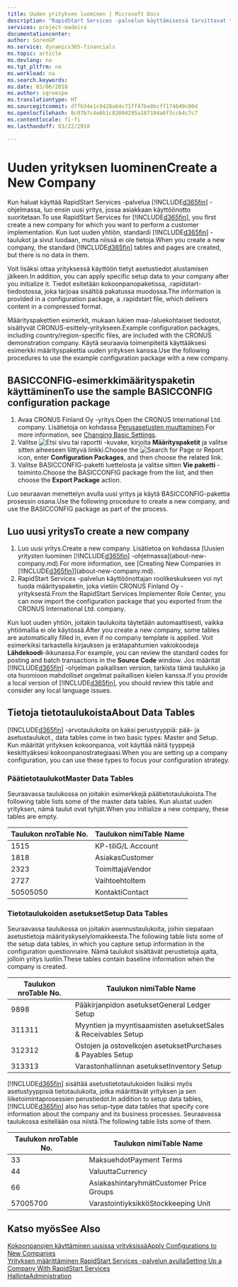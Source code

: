 ```yaml
---
title: Uuden yrityksen luominen | Microsoft Docs
description: "RapidStart Services -palvelun käyttämisessä tarvittavat taulukot ja sivut luodaan, mutta niissä ei ole tietoja."
services: project-madeira
documentationcenter: 
author: SorenGP
ms.service: dynamics365-financials
ms.topic: article
ms.devlang: na
ms.tgt_pltfrm: na
ms.workload: na
ms.search.keywords: 
ms.date: 03/06/2018
ms.author: sgroespe
ms.translationtype: HT
ms.sourcegitcommit: d7fb34e1c9428a64c71ff47be8bcff174649c00d
ms.openlocfilehash: 8c07b7c4e6b1c82004295a187184a6f3ccb4c7c7
ms.contentlocale: fi-fi
ms.lasthandoff: 03/22/2018

---
```

# <a name="create-a-new-company"></a><span data-ttu-id="c74a9-103">Uuden yrityksen luominen</span><span class="sxs-lookup"><span data-stu-id="c74a9-103">Create a New Company</span></span>
<span data-ttu-id="c74a9-104">Kun haluat käyttää RapidStart Services -palvelua [!INCLUDE[d365fin](includes/d365fin_md.md)] -ohjelmassa, luo ensin uusi yritys, jossa asiakkaan käyttöönotto suoritetaan.</span><span class="sxs-lookup"><span data-stu-id="c74a9-104">To use RapidStart Services for [!INCLUDE[d365fin](includes/d365fin_md.md)], you first create a new company for which you want to perform a customer implementation.</span></span> <span data-ttu-id="c74a9-105">Kun luot uuden yhtiön, standardi [!INCLUDE[d365fin](includes/d365fin_md.md)] -taulukot ja sivut luodaan, mutta niissä ei ole tietoja.</span><span class="sxs-lookup"><span data-stu-id="c74a9-105">When you create a new company, the standard [!INCLUDE[d365fin](includes/d365fin_md.md)] tables and pages are created, but there is no data in them.</span></span>

<span data-ttu-id="c74a9-106">Voit lisäksi ottaa yrityksessä käyttöön tietyt asetustiedot alustamisen jälkeen.</span><span class="sxs-lookup"><span data-stu-id="c74a9-106">In addition, you can apply specific setup data to your company after you initialize it.</span></span> <span data-ttu-id="c74a9-107">Tiedot esitetään kokoonpanopaketissa, .rapidstart-tiedostossa, joka tarjoaa sisältöä pakatussa muodossa.</span><span class="sxs-lookup"><span data-stu-id="c74a9-107">The information is provided in a configuration package, a .rapidstart file, which delivers content in a compressed format.</span></span>  

<span data-ttu-id="c74a9-108">Määrityspakettien esimerkit, mukaan lukien maa-/aluekohtaiset tiedostot, sisältyvät CRONUS-esittely-yritykseen.</span><span class="sxs-lookup"><span data-stu-id="c74a9-108">Example configuration packages, including country/region-specific files, are included with the CRONUS demonstration company.</span></span> <span data-ttu-id="c74a9-109">Käytä seuraavia toimenpiteitä käyttääksesi esimerkki määrityspakettia uuden yrityksen kanssa.</span><span class="sxs-lookup"><span data-stu-id="c74a9-109">Use the following procedures to use the example configuration package with a new company.</span></span>  

## <a name="to-use-the-sample-basicconfig-configuration-package"></a><span data-ttu-id="c74a9-110">BASICCONFIG-esimerkkimäärityspaketin käyttäminen</span><span class="sxs-lookup"><span data-stu-id="c74a9-110">To use the sample BASICCONFIG configuration package</span></span>  
1. <span data-ttu-id="c74a9-111">Avaa CRONUS Finland Oy -yritys.</span><span class="sxs-lookup"><span data-stu-id="c74a9-111">Open the CRONUS International Ltd. company.</span></span> <span data-ttu-id="c74a9-112">Lisätietoja on kohdassa [Perusasetusten muuttaminen](ui-change-basic-settings.md).</span><span class="sxs-lookup"><span data-stu-id="c74a9-112">For more information, see [Changing Basic Settings](ui-change-basic-settings.md).</span></span>
2. <span data-ttu-id="c74a9-113">Valitse ![Etsi sivu tai raportti](media/ui-search/search_small.png "Etsi sivu tai raportti -kuvake") -kuvake, kirjoita **Määrityspaketit** ja valitse sitten aiheeseen liittyvä linkki.</span><span class="sxs-lookup"><span data-stu-id="c74a9-113">Choose the ![Search for Page or Report](media/ui-search/search_small.png "Search for Page or Report icon") icon, enter **Configuration Packages**, and then choose the related link.</span></span>  
3. <span data-ttu-id="c74a9-114">Valitse BASICCONFIG-paketti luettelosta ja valitse sitten **Vie paketti** -toiminto.</span><span class="sxs-lookup"><span data-stu-id="c74a9-114">Choose the BASICCONFIG package from the list, and then choose the **Export Package** action.</span></span>  

<span data-ttu-id="c74a9-115">Luo seuraavan menettelyn avulla uusi yritys ja käytä BASICCONFIG-pakettia prosessin osana.</span><span class="sxs-lookup"><span data-stu-id="c74a9-115">Use the following procedure to create a new company, and use the BASICCONFIG package as part of the process.</span></span>  

## <a name="to-create-a-new-company"></a><span data-ttu-id="c74a9-116">Luo uusi yritys</span><span class="sxs-lookup"><span data-stu-id="c74a9-116">To create a new company</span></span>  
1. <span data-ttu-id="c74a9-117">Luo uusi yritys.</span><span class="sxs-lookup"><span data-stu-id="c74a9-117">Create a new company.</span></span> <span data-ttu-id="c74a9-118">Lisätietoa on kohdassa [Uusien yritysten luominen [!INCLUDE[d365fin](includes/d365fin_md.md)] -ohjelmassa](about-new-company.md).</span><span class="sxs-lookup"><span data-stu-id="c74a9-118">For more information, see [Creating New Companies in [!INCLUDE[d365fin](includes/d365fin_md.md)]](about-new-company.md).</span></span>
2. <span data-ttu-id="c74a9-119">RapidStart Services -palvelun käyttöönottajan roolikeskukseen voi nyt tuoda määrityspaketin, joka vietiin CRONUS Finland Oy -yrityksestä.</span><span class="sxs-lookup"><span data-stu-id="c74a9-119">From the RapidStart Services Implementer Role Center, you can now import the configuration package that you exported from the CRONUS International Ltd. company.</span></span>

<span data-ttu-id="c74a9-120">Kun luot uuden yhtiön, joitakin taulukoita täytetään automaattisesti, vaikka yhtiömallia ei ole käytössä.</span><span class="sxs-lookup"><span data-stu-id="c74a9-120">After you create a new company, some tables are automatically filled in, even if no company template is applied.</span></span> <span data-ttu-id="c74a9-121">Voit esimerkiksi tarkastella kirjauksen ja erätapahtumien vakiokoodeja **Lähdekoodi**-ikkunassa.</span><span class="sxs-lookup"><span data-stu-id="c74a9-121">For example, you can review the standard codes for posting and batch transactions in the **Source Code** window.</span></span> <span data-ttu-id="c74a9-122">Jos määrität [!INCLUDE[d365fin](includes/d365fin_md.md)] -ohjelman paikallisen version, tarkista tämä taulukko ja ota huomioon mahdolliset ongelmat paikallisen kielen kanssa.</span><span class="sxs-lookup"><span data-stu-id="c74a9-122">If you provide a local version of [!INCLUDE[d365fin](includes/d365fin_md.md)], you should review this table and consider any local language issues.</span></span>

## <a name="about-data-tables"></a><span data-ttu-id="c74a9-123">Tietoja tietotaulukoista</span><span class="sxs-lookup"><span data-stu-id="c74a9-123">About Data Tables</span></span>
[!INCLUDE[d365fin](includes/d365fin_md.md)]<span data-ttu-id="c74a9-124"> -arvotaulukoita on kaksi perustyyppiä: pää- ja asetustaulukot.</span><span class="sxs-lookup"><span data-stu-id="c74a9-124">, data tables come in two basic types: Master and Setup.</span></span> <span data-ttu-id="c74a9-125">Kun määrität yrityksen kokoonpanoa, voit käyttää näitä tyyppejä keskittyäksesi kokoonpanostrategiaasi.</span><span class="sxs-lookup"><span data-stu-id="c74a9-125">When you are setting up a company configuration, you can use these types to focus your configuration strategy.</span></span>  

### <a name="master-data-tables"></a><span data-ttu-id="c74a9-126">Päätietotaulukot</span><span class="sxs-lookup"><span data-stu-id="c74a9-126">Master Data Tables</span></span>  
<span data-ttu-id="c74a9-127">Seuraavassa taulukossa on joitakin esimerkkejä päätietotaulukoista.</span><span class="sxs-lookup"><span data-stu-id="c74a9-127">The following table lists some of the master data tables.</span></span> <span data-ttu-id="c74a9-128">Kun alustat uuden yrityksen, nämä taulut ovat tyhjät.</span><span class="sxs-lookup"><span data-stu-id="c74a9-128">When you initialize a new company, these tables are empty.</span></span>  

|<span data-ttu-id="c74a9-129">Taulukon nro</span><span class="sxs-lookup"><span data-stu-id="c74a9-129">Table No.</span></span>|<span data-ttu-id="c74a9-130">Taulukon nimi</span><span class="sxs-lookup"><span data-stu-id="c74a9-130">Table Name</span></span>|  
|-------------------|--------------------|  
|<span data-ttu-id="c74a9-131">15</span><span class="sxs-lookup"><span data-stu-id="c74a9-131">15</span></span>|<span data-ttu-id="c74a9-132">KP-tili</span><span class="sxs-lookup"><span data-stu-id="c74a9-132">G/L Account</span></span>|  
|<span data-ttu-id="c74a9-133">18</span><span class="sxs-lookup"><span data-stu-id="c74a9-133">18</span></span>|<span data-ttu-id="c74a9-134">Asiakas</span><span class="sxs-lookup"><span data-stu-id="c74a9-134">Customer</span></span>|  
|<span data-ttu-id="c74a9-135">23</span><span class="sxs-lookup"><span data-stu-id="c74a9-135">23</span></span>|<span data-ttu-id="c74a9-136">Toimittaja</span><span class="sxs-lookup"><span data-stu-id="c74a9-136">Vendor</span></span>|  
|<span data-ttu-id="c74a9-137">27</span><span class="sxs-lookup"><span data-stu-id="c74a9-137">27</span></span>|<span data-ttu-id="c74a9-138">Vaihtoehto</span><span class="sxs-lookup"><span data-stu-id="c74a9-138">Item</span></span>|  
|<span data-ttu-id="c74a9-139">5050</span><span class="sxs-lookup"><span data-stu-id="c74a9-139">5050</span></span>|<span data-ttu-id="c74a9-140">Kontakti</span><span class="sxs-lookup"><span data-stu-id="c74a9-140">Contact</span></span>|  

### <a name="setup-data-tables"></a><span data-ttu-id="c74a9-141">Tietotaulukoiden asetukset</span><span class="sxs-lookup"><span data-stu-id="c74a9-141">Setup Data Tables</span></span>  
<span data-ttu-id="c74a9-142">Seuraavassa taulukossa on joitakin asennustaulukoita, joihin siepataan asetustietoja määrityskyselylomakkeesta.</span><span class="sxs-lookup"><span data-stu-id="c74a9-142">The following table lists some of the setup data tables, in which you capture setup information in the configuration questionnaire.</span></span> <span data-ttu-id="c74a9-143">Nämä taulukot sisältävät perustietoja ajalta, jolloin yritys luotiin.</span><span class="sxs-lookup"><span data-stu-id="c74a9-143">These tables contain baseline information when the company is created.</span></span>  

|<span data-ttu-id="c74a9-144">Taulukon nro</span><span class="sxs-lookup"><span data-stu-id="c74a9-144">Table No.</span></span>|<span data-ttu-id="c74a9-145">Taulukon nimi</span><span class="sxs-lookup"><span data-stu-id="c74a9-145">Table Name</span></span>|  
|-------------------|--------------------|  
|<span data-ttu-id="c74a9-146">98</span><span class="sxs-lookup"><span data-stu-id="c74a9-146">98</span></span>|<span data-ttu-id="c74a9-147">Pääkirjanpidon asetukset</span><span class="sxs-lookup"><span data-stu-id="c74a9-147">General Ledger Setup</span></span>|  
|<span data-ttu-id="c74a9-148">311</span><span class="sxs-lookup"><span data-stu-id="c74a9-148">311</span></span>|<span data-ttu-id="c74a9-149">Myyntien ja myyntisaamisten asetukset</span><span class="sxs-lookup"><span data-stu-id="c74a9-149">Sales & Receivables Setup</span></span>|  
|<span data-ttu-id="c74a9-150">312</span><span class="sxs-lookup"><span data-stu-id="c74a9-150">312</span></span>|<span data-ttu-id="c74a9-151">Ostojen ja ostovelkojen asetukset</span><span class="sxs-lookup"><span data-stu-id="c74a9-151">Purchases & Payables Setup</span></span>|  
|<span data-ttu-id="c74a9-152">313</span><span class="sxs-lookup"><span data-stu-id="c74a9-152">313</span></span>|<span data-ttu-id="c74a9-153">Varastonhallinnan asetukset</span><span class="sxs-lookup"><span data-stu-id="c74a9-153">Inventory Setup</span></span>|  

<span data-ttu-id="c74a9-154">[!INCLUDE[d365fin](includes/d365fin_md.md)] sisältää asetustietotaulukoiden lisäksi myös asetustyyppisiä tietotaulukoita, jotka määrittävät yrityksen ja sen liiketoimintaprosessien perustiedot.</span><span class="sxs-lookup"><span data-stu-id="c74a9-154">In addition to setup data tables, [!INCLUDE[d365fin](includes/d365fin_md.md)] also has setup-type data tables that specify core information about the company and its business processes.</span></span> <span data-ttu-id="c74a9-155">Seuraavassa taulukossa esitellään osa niistä.</span><span class="sxs-lookup"><span data-stu-id="c74a9-155">The following table lists some of them.</span></span>  

|<span data-ttu-id="c74a9-156">Taulukon nro</span><span class="sxs-lookup"><span data-stu-id="c74a9-156">Table No.</span></span>|<span data-ttu-id="c74a9-157">Taulukon nimi</span><span class="sxs-lookup"><span data-stu-id="c74a9-157">Table Name</span></span>|  
|-------------------|--------------------|  
|<span data-ttu-id="c74a9-158">3</span><span class="sxs-lookup"><span data-stu-id="c74a9-158">3</span></span>|<span data-ttu-id="c74a9-159">Maksuehdot</span><span class="sxs-lookup"><span data-stu-id="c74a9-159">Payment Terms</span></span>|  
|<span data-ttu-id="c74a9-160">4</span><span class="sxs-lookup"><span data-stu-id="c74a9-160">4</span></span>|<span data-ttu-id="c74a9-161">Valuutta</span><span class="sxs-lookup"><span data-stu-id="c74a9-161">Currency</span></span>|  
|<span data-ttu-id="c74a9-162">6</span><span class="sxs-lookup"><span data-stu-id="c74a9-162">6</span></span>|<span data-ttu-id="c74a9-163">Asiakashintaryhmät</span><span class="sxs-lookup"><span data-stu-id="c74a9-163">Customer Price Groups</span></span>|  
|<span data-ttu-id="c74a9-164">5700</span><span class="sxs-lookup"><span data-stu-id="c74a9-164">5700</span></span>|<span data-ttu-id="c74a9-165">Varastointiyksikkö</span><span class="sxs-lookup"><span data-stu-id="c74a9-165">Stockkeeping Unit</span></span>|

  

## <a name="see-also"></a><span data-ttu-id="c74a9-166">Katso myös</span><span class="sxs-lookup"><span data-stu-id="c74a9-166">See Also</span></span>  
[<span data-ttu-id="c74a9-167">Kokoonpanojen käyttäminen uusissa yrityksissä</span><span class="sxs-lookup"><span data-stu-id="c74a9-167">Apply Configurations to New Companies</span></span>](admin-apply-configuration-to-new-companies.md)  
[<span data-ttu-id="c74a9-168">Yrityksen määrittäminen RapidStart Services -palvelun avulla</span><span class="sxs-lookup"><span data-stu-id="c74a9-168">Setting Up a Company With RapidStart Services</span></span>](admin-set-up-a-company-with-rapidstart.md)  
[<span data-ttu-id="c74a9-169">Hallinta</span><span class="sxs-lookup"><span data-stu-id="c74a9-169">Administration</span></span>](admin-setup-and-administration.md)

